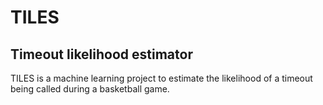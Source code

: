 # TILES
## Timeout likelihood estimator

TILES is a machine learning project to estimate the likelihood of a timeout being called during a basketball game.
